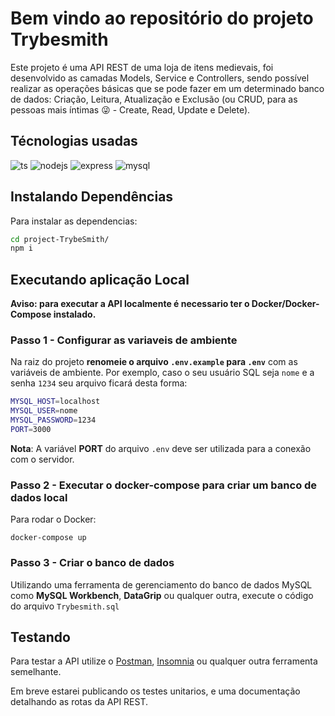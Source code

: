 # Bem vindo ao repositório do projeto Trybesmith

Este projeto é uma API REST de uma loja de itens medievais, foi desenvolvido as camadas Models, Service e Controllers, sendo possível realizar as operações básicas que se pode fazer em um determinado banco de dados: Criação, Leitura, Atualização e Exclusão (ou CRUD, para as pessoas mais íntimas 😜 - Create, Read, Update e Delete).

## Técnologias usadas

<section>
  <img src="https://img.shields.io/badge/TypeScript-007ACC?style=for-the-badge&logo=typescript&logoColor=white" alt="ts">
  <img src="https://img.shields.io/badge/Node.js-43853D?style=for-the-badge&logo=node.js&logoColor=white" alt="nodejs">
  <img src="https://img.shields.io/badge/Express.js-000000?style=for-the-badge&logo=express&logoColor=white" alt="express">
  <img src="https://img.shields.io/badge/MySQL-005C84?style=for-the-badge&logo=mysql&logoColor=white" alt="mysql">
</section>

## Instalando Dependências

Para instalar as dependencias:

```bash
cd project-TrybeSmith/
npm i
```

## Executando aplicação Local

**Aviso: para executar a API localmente é necessario ter o Docker/Docker-Compose instalado.**

### Passo 1 - Configurar as variaveis de ambiente

Na raiz do projeto **renomeie o arquivo `.env.example` para `.env`** com as variáveis de ambiente. Por exemplo, caso o seu usuário SQL seja `nome` e a senha `1234` seu arquivo ficará desta forma:

```sh
MYSQL_HOST=localhost
MYSQL_USER=nome
MYSQL_PASSWORD=1234
PORT=3000
```

**Nota**: A variável **PORT** do arquivo `.env` deve ser utilizada para a conexão com o servidor.

### Passo 2 - Executar o docker-compose para criar um banco de dados local

Para rodar o Docker:

  ```
  docker-compose up
  ```

### Passo 3 - Criar o banco de dados

Utilizando uma ferramenta de gerenciamento do banco de dados MySQL como **MySQL Workbench**, **DataGrip** ou qualquer outra, execute o código do arquivo `Trybesmith.sql`

## Testando

Para testar a API utilize o [Postman](https://www.postman.com/), [Insomnia](https://insomnia.rest/) ou qualquer outra ferramenta semelhante.

Em breve estarei publicando os testes unitarios, e uma documentação detalhando as rotas da API REST.
